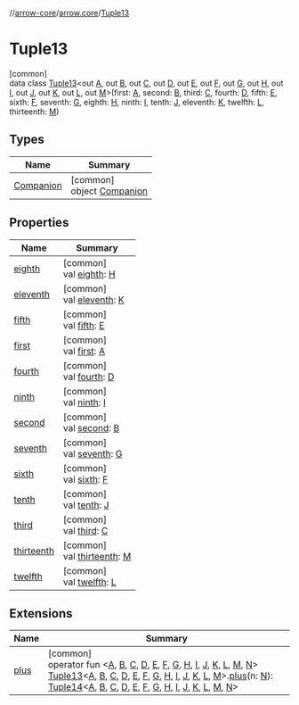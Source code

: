 //[arrow-core](../../../index.md)/[arrow.core](../index.md)/[Tuple13](index.md)

# Tuple13

[common]\
data class [Tuple13](index.md)&lt;out [A](index.md), out [B](index.md), out [C](index.md), out [D](index.md), out [E](index.md), out [F](index.md), out [G](index.md), out [H](index.md), out [I](index.md), out [J](index.md), out [K](index.md), out [L](index.md), out [M](index.md)&gt;(first: [A](index.md), second: [B](index.md), third: [C](index.md), fourth: [D](index.md), fifth: [E](index.md), sixth: [F](index.md), seventh: [G](index.md), eighth: [H](index.md), ninth: [I](index.md), tenth: [J](index.md), eleventh: [K](index.md), twelfth: [L](index.md), thirteenth: [M](index.md))

## Types

| Name | Summary |
|---|---|
| [Companion](-companion/index.md) | [common]<br>object [Companion](-companion/index.md) |

## Properties

| Name | Summary |
|---|---|
| [eighth](eighth.md) | [common]<br>val [eighth](eighth.md): [H](index.md) |
| [eleventh](eleventh.md) | [common]<br>val [eleventh](eleventh.md): [K](index.md) |
| [fifth](fifth.md) | [common]<br>val [fifth](fifth.md): [E](index.md) |
| [first](first.md) | [common]<br>val [first](first.md): [A](index.md) |
| [fourth](fourth.md) | [common]<br>val [fourth](fourth.md): [D](index.md) |
| [ninth](ninth.md) | [common]<br>val [ninth](ninth.md): [I](index.md) |
| [second](second.md) | [common]<br>val [second](second.md): [B](index.md) |
| [seventh](seventh.md) | [common]<br>val [seventh](seventh.md): [G](index.md) |
| [sixth](sixth.md) | [common]<br>val [sixth](sixth.md): [F](index.md) |
| [tenth](tenth.md) | [common]<br>val [tenth](tenth.md): [J](index.md) |
| [third](third.md) | [common]<br>val [third](third.md): [C](index.md) |
| [thirteenth](thirteenth.md) | [common]<br>val [thirteenth](thirteenth.md): [M](index.md) |
| [twelfth](twelfth.md) | [common]<br>val [twelfth](twelfth.md): [L](index.md) |

## Extensions

| Name | Summary |
|---|---|
| [plus](../plus.md) | [common]<br>operator fun &lt;[A](../plus.md), [B](../plus.md), [C](../plus.md), [D](../plus.md), [E](../plus.md), [F](../plus.md), [G](../plus.md), [H](../plus.md), [I](../plus.md), [J](../plus.md), [K](../plus.md), [L](../plus.md), [M](../plus.md), [N](../plus.md)&gt; [Tuple13](index.md)&lt;[A](../plus.md), [B](../plus.md), [C](../plus.md), [D](../plus.md), [E](../plus.md), [F](../plus.md), [G](../plus.md), [H](../plus.md), [I](../plus.md), [J](../plus.md), [K](../plus.md), [L](../plus.md), [M](../plus.md)&gt;.[plus](../plus.md)(n: [N](../plus.md)): [Tuple14](../-tuple14/index.md)&lt;[A](../plus.md), [B](../plus.md), [C](../plus.md), [D](../plus.md), [E](../plus.md), [F](../plus.md), [G](../plus.md), [H](../plus.md), [I](../plus.md), [J](../plus.md), [K](../plus.md), [L](../plus.md), [M](../plus.md), [N](../plus.md)&gt; |
